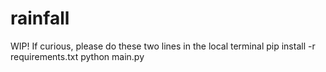 # rainfall
WIP! If curious, please do these two lines in the local terminal
pip install -r requirements.txt
python main.py